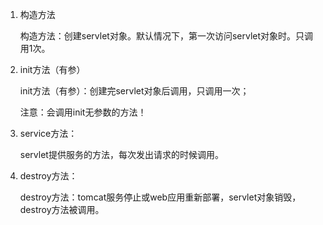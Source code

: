 1.  构造方法

    构造方法：创建servlet对象。默认情况下，第一次访问servlet对象时。只调用1次。
    
2. init方法（有参）

    init方法（有参）：创建完servlet对象后调用，只调用一次；

    注意：会调用init无参数的方法！
    
3. service方法：
    
    servlet提供服务的方法，每次发出请求的时候调用。

4. destroy方法：

     destroy方法：tomcat服务停止或web应用重新部署，servlet对象销毁，destroy方法被调用。


         



